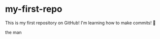 # my-first-repo

This is my first repository on GitHub!
I'm learning how to make commits! 🚀

the man
